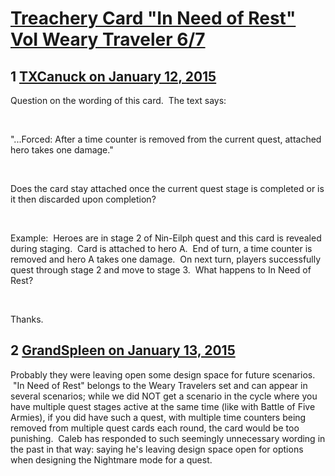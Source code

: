 # [Treachery Card &quot;In Need of Rest&quot; VoI Weary Traveler 6/7](https://community.fantasyflightgames.com/topic/131610-treachery-card-in-need-of-rest-voi-weary-traveler-67/)

## 1 [TXCanuck on January 12, 2015](https://community.fantasyflightgames.com/topic/131610-treachery-card-in-need-of-rest-voi-weary-traveler-67/?do=findComment&comment=1402172)

Question on the wording of this card.  The text says:

 

"...Forced: After a time counter is removed from the current quest, attached hero takes one damage."

 

Does the card stay attached once the current quest stage is completed or is it then discarded upon completion?

 

Example:  Heroes are in stage 2 of Nin-Eilph quest and this card is revealed during staging.  Card is attached to hero A.  End of turn, a time counter is removed and hero A takes one damage.  On next turn, players successfully quest through stage 2 and move to stage 3.  What happens to In Need of Rest?

 

Thanks.

## 2 [GrandSpleen on January 13, 2015](https://community.fantasyflightgames.com/topic/131610-treachery-card-in-need-of-rest-voi-weary-traveler-67/?do=findComment&comment=1403680)

Probably they were leaving open some design space for future scenarios.  "In Need of Rest" belongs to the Weary Travelers set and can appear in several scenarios; while we did NOT get a scenario in the cycle where you have multiple quest stages active at the same time (like with Battle of Five Armies), if you did have such a quest, with multiple time counters being removed from multiple quest cards each round, the card would be too punishing.  Caleb has responded to such seemingly unnecessary wording in the past in that way: saying he's leaving design space open for options when designing the Nightmare mode for a quest.

